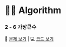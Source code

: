 # 👩‍💻 Algorithm
### 2 - 6 가장큰수
📄 [문제 보기](https://velog.io/@gay0ung/%EA%B0%80%EC%9E%A5-%ED%81%B0-%EC%88%98) | 💻 [코드 보기](https://github.com/gay0ung/Algorithm/blob/master/PROGRAMMERS/LEVEL_02/code/06_%EA%B0%80%EC%9E%A5%20%ED%81%B0%20%EC%88%98.html)
